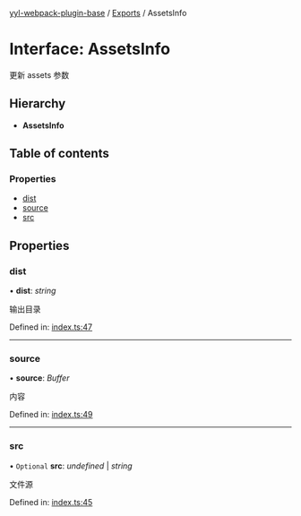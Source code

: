 [yyl-webpack-plugin-base](../README.md) / [Exports](../modules.md) / AssetsInfo

# Interface: AssetsInfo

更新 assets 参数

## Hierarchy

* **AssetsInfo**

## Table of contents

### Properties

- [dist](assetsinfo.md#dist)
- [source](assetsinfo.md#source)
- [src](assetsinfo.md#src)

## Properties

### dist

• **dist**: *string*

输出目录

Defined in: [index.ts:47](https://github.com/jackness1208/yyl-webpack-plugin-base/blob/22a8240/src/index.ts#L47)

___

### source

• **source**: *Buffer*

内容

Defined in: [index.ts:49](https://github.com/jackness1208/yyl-webpack-plugin-base/blob/22a8240/src/index.ts#L49)

___

### src

• `Optional` **src**: *undefined* \| *string*

文件源

Defined in: [index.ts:45](https://github.com/jackness1208/yyl-webpack-plugin-base/blob/22a8240/src/index.ts#L45)

